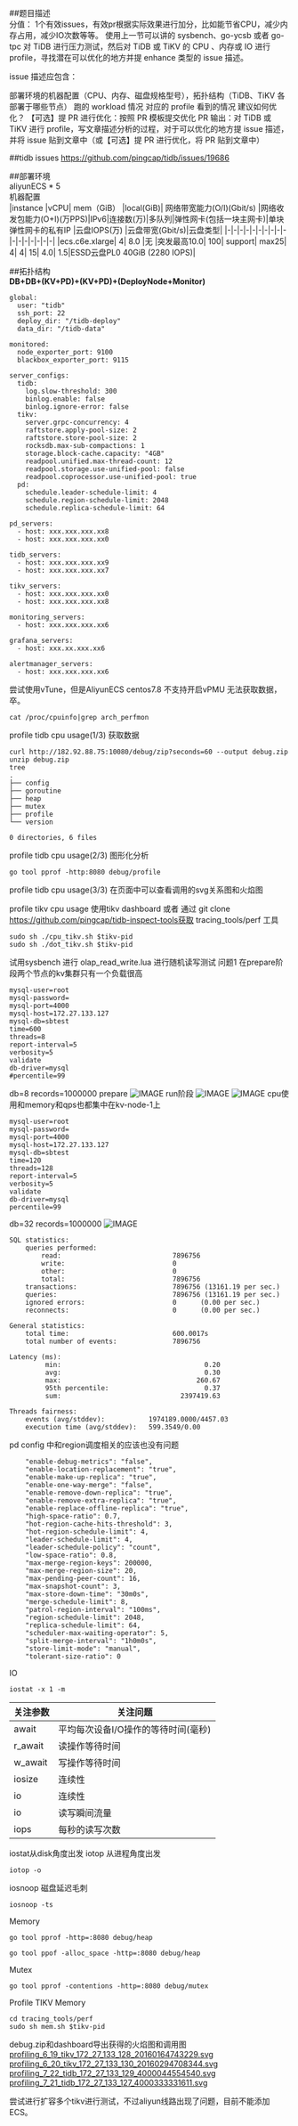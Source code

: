 ##题目描述    
分值： 1个有效issues，有效pr根据实际效果进行加分，比如能节省CPU，减少内存占用，减少IO次数等等。
使用上一节可以讲的 sysbench、go-ycsb 或者 go-tpc 对 TiDB 进行压力测试，然后对 TiDB 或 TiKV 的 CPU 、内存或 IO 进行 profile，寻找潜在可以优化的地方并提 enhance 类型的 issue 描述。

issue 描述应包含：

部署环境的机器配置（CPU、内存、磁盘规格型号），拓扑结构（TiDB、TiKV 各部署于哪些节点）
跑的 workload 情况
对应的 profile 看到的情况
建议如何优化？
【可选】提 PR 进行优化：按照 PR 模板提交优化 PR
输出：对 TiDB 或 TiKV 进行 profile，写文章描述分析的过程，对于可以优化的地方提 issue 描述，并将 issue 贴到文章中（或【可选】提 PR 进行优化，将 PR 贴到文章中）

##tidb issues
https://github.com/pingcap/tidb/issues/19686

##部署环境     
aliyunECS * 5     
机器配置    
|instance	|vCPU|	mem（GiB）	|local(GiB)|	网络带宽能力(O/I)(Gbit/s)	|网络收发包能力(O+I)(万PPS)|IPv6|连接数(万)|多队列|弹性网卡(包括一块主网卡)|单块弹性网卡的私有IP	|云盘IOPS(万)	|云盘带宽(Gbit/s)|云盘类型|
|-|-|-|-|-|-|-|-|-|-|-|-|-|-|-|-|-|
|ecs.c6e.xlarge|	4|	8.0	|无	|突发最高10.0|	100|	support|	max25|	4|	4|	15|	4.0|	1.5|ESSD云盘PL0 40GiB (2280 IOPS)|

##拓扑结构    
**DB+DB+(KV+PD)+(KV+PD)+(DeployNode+Monitor)**
```
global:
  user: "tidb"
  ssh_port: 22
  deploy_dir: "/tidb-deploy"
  data_dir: "/tidb-data"

monitored:
  node_exporter_port: 9100
  blackbox_exporter_port: 9115

server_configs:
  tidb:
    log.slow-threshold: 300
    binlog.enable: false
    binlog.ignore-error: false
  tikv:
    server.grpc-concurrency: 4
    raftstore.apply-pool-size: 2
    raftstore.store-pool-size: 2
    rocksdb.max-sub-compactions: 1
    storage.block-cache.capacity: "4GB"
    readpool.unified.max-thread-count: 12
    readpool.storage.use-unified-pool: false
    readpool.coprocessor.use-unified-pool: true
  pd:
    schedule.leader-schedule-limit: 4
    schedule.region-schedule-limit: 2048
    schedule.replica-schedule-limit: 64

pd_servers:
  - host: xxx.xxx.xxx.xx8
  - host: xxx.xxx.xxx.xx0

tidb_servers:
  - host: xxx.xxx.xxx.xx9
  - host: xxx.xxx.xxx.xx7

tikv_servers:
  - host: xxx.xxx.xxx.xx0
  - host: xxx.xxx.xxx.xx8

monitoring_servers:
  - host: xxx.xxx.xxx.xx6

grafana_servers:
  - host: xxx.xx.xxx.xx6

alertmanager_servers:
  - host: xxx.xxx.xxx.xx6
```

尝试使用vTune，但是AliyunECS centos7.8 不支持开启vPMU 无法获取数据，卒。
```
cat /proc/cpuinfo|grep arch_perfmon
```

profile tidb cpu usage(1/3) 获取数据
```
curl http://182.92.88.75:10080/debug/zip?seconds=60 --output debug.zip
unzip debug.zip
tree
.
├── config
├── goroutine
├── heap
├── mutex
├── profile
└── version

0 directories, 6 files
```

profile tidb cpu usage(2/3) 图形化分析
```
go tool pprof -http:8080 debug/profile
```
profile tidb cpu usage(3/3)
在页面中可以查看调用的svg关系图和火焰图

profile tikv cpu usage 
使用tikv dashboard 或者 通过 git clone https://github.com/pingcap/tidb-inspect-tools获取 tracing_tools/perf 工具
```
sudo sh ./cpu_tikv.sh $tikv-pid
sudo sh ./dot_tikv.sh $tikv-pid
```
试用sysbench 进行 olap_read_write.lua 进行随机读写测试
问题1 在prepare阶段两个节点的kv集群只有一个负载很高

```
mysql-user=root
mysql-password=
mysql-port=4000
mysql-host=172.27.133.127
mysql-db=sbtest
time=600
threads=8
report-interval=5
verbosity=5
validate
db-driver=mysql
#percentile=99
```
db=8 records=1000000
prepare
![IMAGE](https://github.com/SailerNote/High-Performance-TiDB-StudyPlan/blob/master/week3/resources/5F211CDD464100348A33EBD25C2E7E44.jpg)
run阶段 
![IMAGE](https://github.com/SailerNote/High-Performance-TiDB-StudyPlan/blob/master/week3/resources/09B745DF57C1829CFE068B7FA1DB9AC0.jpg)
![IMAGE](https://github.com/SailerNote/High-Performance-TiDB-StudyPlan/blob/master/week3/resources/045668831F7A242F1797EB83D47424AB.jpg)
cpu使用和memory和qps也都集中在kv-node-1上

```
mysql-user=root
mysql-password=
mysql-port=4000
mysql-host=172.27.133.127
mysql-db=sbtest
time=120
threads=128
report-interval=5
verbosity=5
validate
db-driver=mysql
percentile=99
```
db=32 records=1000000 
![IMAGE](https://github.com/SailerNote/High-Performance-TiDB-StudyPlan/blob/master/week3/resources/CD04CA0797C0FFA2B479E63F8F43221C.jpg)

```
SQL statistics:
    queries performed:
        read:                            7896756
        write:                           0
        other:                           0
        total:                           7896756
    transactions:                        7896756 (13161.19 per sec.)
    queries:                             7896756 (13161.19 per sec.)
    ignored errors:                      0      (0.00 per sec.)
    reconnects:                          0      (0.00 per sec.)

General statistics:
    total time:                          600.0017s
    total number of events:              7896756

Latency (ms):
         min:                                    0.20
         avg:                                    0.30
         max:                                  260.67
         95th percentile:                        0.37
         sum:                              2397419.63

Threads fairness:
    events (avg/stddev):           1974189.0000/4457.03
    execution time (avg/stddev):   599.3549/0.00
```
pd config 中和region调度相关的应该也没有问题
```
    "enable-debug-metrics": "false",
    "enable-location-replacement": "true",
    "enable-make-up-replica": "true",
    "enable-one-way-merge": "false",
    "enable-remove-down-replica": "true",
    "enable-remove-extra-replica": "true",
    "enable-replace-offline-replica": "true",
    "high-space-ratio": 0.7,
    "hot-region-cache-hits-threshold": 3,
    "hot-region-schedule-limit": 4,
    "leader-schedule-limit": 4,
    "leader-schedule-policy": "count",
    "low-space-ratio": 0.8,
    "max-merge-region-keys": 200000,
    "max-merge-region-size": 20,
    "max-pending-peer-count": 16,
    "max-snapshot-count": 3,
    "max-store-down-time": "30m0s",
    "merge-schedule-limit": 8,
    "patrol-region-interval": "100ms",
    "region-schedule-limit": 2048,
    "replica-schedule-limit": 64,
    "scheduler-max-waiting-operator": 5,
    "split-merge-interval": "1h0m0s",
    "store-limit-mode": "manual",
    "tolerant-size-ratio": 0
```


IO
```
iostat -x 1 -m 
```
|关注参数|关注问题|
|-|-|
|await|平均每次设备I/O操作的等待时间(毫秒)|
|r_await|读操作等待时间|
|w_await|写操作等待时间|
|iosize|连续性|
|io|连续性|
|io|读写瞬间流量|
|iops|每秒的读写次数|

iostat从disk角度出发
iotop 从进程角度出发
```
iotop -o
```
iosnoop 磁盘延迟毛刺
```
iosnoop -ts
```

Memory
```
go tool pprof -http=:8080 debug/heap
```
```
go tool ppof -alloc_space -http=:8080 debug/heap
```
Mutex
```
go tool pprof -contentions -http=:8080 debug/mutex
```

Profile TIKV Memory
```
cd tracing_tools/perf
sudo sh mem.sh $tikv-pid
```

debug.zip和dashboard导出获得的火焰图和调用图
[profiling_6_19_tikv_172_27_133_128_20160164743229.svg](https://github.com/SailerNote/High-Performance-TiDB-StudyPlan/blob/master/week3/resources/D4B209A5ABE4D23FAD23A7131387BD78.svg)
[profiling_6_20_tikv_172_27_133_130_20160294708344.svg](https://github.com/SailerNote/High-Performance-TiDB-StudyPlan/blob/master/week3/resources/30A528A7F1AA4F31D49AD91A6C39A570.svg)
[profiling_7_22_tidb_172_27_133_129_4000044554540.svg](https://github.com/SailerNote/High-Performance-TiDB-StudyPlan/blob/master/week3/resources/DE17C85BF2FEF1025759DE1291170E90.svg)
[profiling_7_21_tidb_172_27_133_127_4000333331611.svg](https://github.com/SailerNote/High-Performance-TiDB-StudyPlan/blob/master/week3/resources/29D7729DD734FB3B9D396385D4020FBF.svg)


尝试进行扩容多个tikv进行测试，不过aliyun线路出现了问题，目前不能添加ECS。



